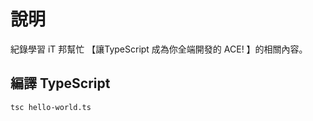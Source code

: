 # 說明

紀錄學習 iT 邦幫忙 【讓TypeScript 成為你全端開發的 ACE! 】的相關內容。

## 編譯 TypeScript

```bash
tsc hello-world.ts
```